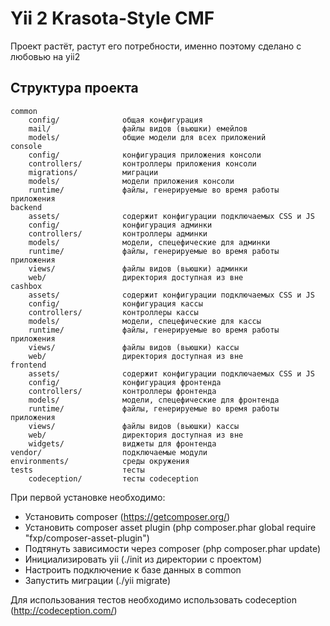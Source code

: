 Yii 2 Krasota-Style CMF
===============================

Проект растёт, растут его потребности, именно поэтому сделано с любовью на yii2

Структура проекта
-------------------

```
common
    config/              общая конфигурация
    mail/                файлы видов (вьюшки) емейлов
    models/              общие модели для всех приложений
console
    config/              конфигурация приложения консоли
    controllers/         контроллеры приложения консоли
    migrations/          миграции
    models/              модели приложения консоли
    runtime/             файлы, генерируемые во время работы приложения
backend
    assets/              содержит конфигурации подключаемых CSS и JS
    config/              конфигурация админки
    controllers/         контроллеры админки
    models/              модели, спецефические для админки
    runtime/             файлы, генерируемые во время работы приложения
    views/               файлы видов (вьюшки) админки
    web/                 директория доступная из вне
cashbox
    assets/              содержит конфигурации подключаемых CSS и JS
    config/              конфигурация кассы
    controllers/         контроллеры кассы
    models/              модели, спецефические для кассы
    runtime/             файлы, генерируемые во время работы приложения
    views/               файлы видов (вьюшки) кассы
    web/                 директория доступная из вне
frontend
    assets/              содержит конфигурации подключаемых CSS и JS
    config/              конфигурация фронтенда
    controllers/         контроллеры фронтенда
    models/              модели, спецефические для фронтенда
    runtime/             файлы, генерируемые во время работы приложения
    views/               файлы видов (вьюшки) кассы
    web/                 директория доступная из вне
    widgets/             виджеты для фронтенда
vendor/                  подключаемые модули
environments/            среды окружения
tests                    тесты
    codeception/         тесты codeception
```

При первой установке необходимо:
* Установить composer (https://getcomposer.org/)
* Установить composer asset plugin (php composer.phar global require "fxp/composer-asset-plugin")
* Подтянуть зависимости через composer (php composer.phar update)
* Инициализировать yii (./init из директории с проектом)
* Настроить подключение к базе данных в common
* Запустить миграции (./yii migrate)

Для использования тестов необходимо использовать codeception (http://codeception.com/)